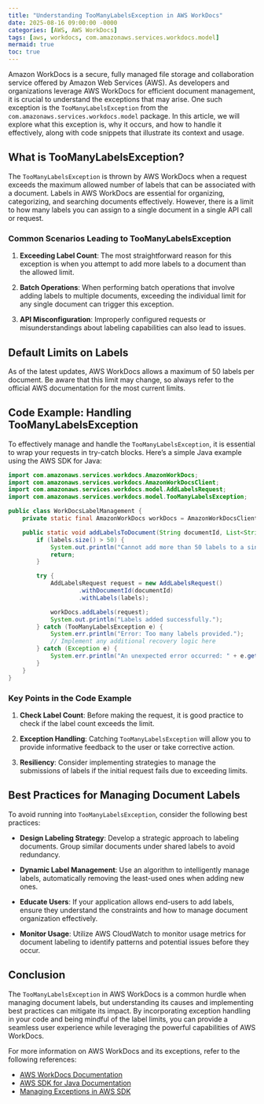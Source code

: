```yaml
---
title: "Understanding TooManyLabelsException in AWS WorkDocs"
date: 2025-08-16 09:00:00 -0000
categories: [AWS, AWS WorkDocs]
tags: [aws, workdocs, com.amazonaws.services.workdocs.model]
mermaid: true
toc: true
---
```



Amazon WorkDocs is a secure, fully managed file storage and collaboration service offered by Amazon Web Services (AWS). As developers and organizations leverage AWS WorkDocs for efficient document management, it is crucial to understand the exceptions that may arise. One such exception is the `TooManyLabelsException` from the `com.amazonaws.services.workdocs.model` package. In this article, we will explore what this exception is, why it occurs, and how to handle it effectively, along with code snippets that illustrate its context and usage.

## What is TooManyLabelsException?

The `TooManyLabelsException` is thrown by AWS WorkDocs when a request exceeds the maximum allowed number of labels that can be associated with a document. Labels in AWS WorkDocs are essential for organizing, categorizing, and searching documents effectively. However, there is a limit to how many labels you can assign to a single document in a single API call or request.

### Common Scenarios Leading to TooManyLabelsException

1. **Exceeding Label Count**: The most straightforward reason for this exception is when you attempt to add more labels to a document than the allowed limit.

2. **Batch Operations**: When performing batch operations that involve adding labels to multiple documents, exceeding the individual limit for any single document can trigger this exception.

3. **API Misconfiguration**: Improperly configured requests or misunderstandings about labeling capabilities can also lead to issues.

## Default Limits on Labels

As of the latest updates, AWS WorkDocs allows a maximum of 50 labels per document. Be aware that this limit may change, so always refer to the official AWS documentation for the most current limits.

## Code Example: Handling TooManyLabelsException

To effectively manage and handle the `TooManyLabelsException`, it is essential to wrap your requests in try-catch blocks. Here’s a simple Java example using the AWS SDK for Java:

```java
import com.amazonaws.services.workdocs.AmazonWorkDocs;
import com.amazonaws.services.workdocs.AmazonWorkDocsClient;
import com.amazonaws.services.workdocs.model.AddLabelsRequest;
import com.amazonaws.services.workdocs.model.TooManyLabelsException;

public class WorkDocsLabelManagement {
    private static final AmazonWorkDocs workDocs = AmazonWorkDocsClient.builder().build();

    public static void addLabelsToDocument(String documentId, List<String> labels) {
        if (labels.size() > 50) {
            System.out.println("Cannot add more than 50 labels to a single document");
            return;
        }

        try {
            AddLabelsRequest request = new AddLabelsRequest()
                    .withDocumentId(documentId)
                    .withLabels(labels);

            workDocs.addLabels(request);
            System.out.println("Labels added successfully.");
        } catch (TooManyLabelsException e) {
            System.err.println("Error: Too many labels provided.");
            // Implement any additional recovery logic here
        } catch (Exception e) {
            System.err.println("An unexpected error occurred: " + e.getMessage());
        }
    }
}
```

### Key Points in the Code Example

1. **Check Label Count**: Before making the request, it is good practice to check if the label count exceeds the limit.

2. **Exception Handling**: Catching `TooManyLabelsException` will allow you to provide informative feedback to the user or take corrective action.

3. **Resiliency**: Consider implementing strategies to manage the submissions of labels if the initial request fails due to exceeding limits.

## Best Practices for Managing Document Labels

To avoid running into `TooManyLabelsException`, consider the following best practices:

- **Design Labeling Strategy**: Develop a strategic approach to labeling documents. Group similar documents under shared labels to avoid redundancy.

- **Dynamic Label Management**: Use an algorithm to intelligently manage labels, automatically removing the least-used ones when adding new ones.

- **Educate Users**: If your application allows end-users to add labels, ensure they understand the constraints and how to manage document organization effectively.

- **Monitor Usage**: Utilize AWS CloudWatch to monitor usage metrics for document labeling to identify patterns and potential issues before they occur.

## Conclusion

The `TooManyLabelsException` in AWS WorkDocs is a common hurdle when managing document labels, but understanding its causes and implementing best practices can mitigate its impact. By incorporating exception handling in your code and being mindful of the label limits, you can provide a seamless user experience while leveraging the powerful capabilities of AWS WorkDocs.

For more information on AWS WorkDocs and its exceptions, refer to the following references:

- [AWS WorkDocs Documentation](https://docs.aws.amazon.com/workdocs/latest/userguide/what-is-workdocs.html)
- [AWS SDK for Java Documentation](https://docs.aws.amazon.com/sdk-for-java/latest/developer-guide/welcome.html)
- [Managing Exceptions in AWS SDK](https://docs.aws.amazon.com/sdk-for-java/latest/developer-guide/java-sdk-exceptions.html)